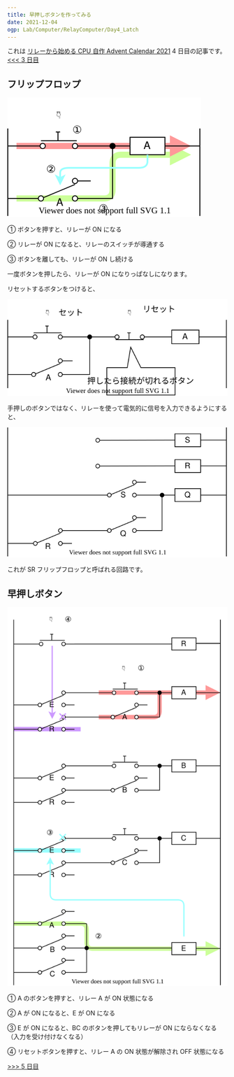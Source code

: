 ```yaml
---
title: 早押しボタンを作ってみる
date: 2021-12-04
ogp: Lab/Computer/RelayComputer/Day4_Latch
---
```


これは [リレーから始める CPU 自作 Advent Calendar 2021](https://adventar.org/calendars/7052) 4 日目の記事です。[<<< 3 日目](../Day3_RelayLogic/)

## フリップフロップ

![](./img/Latch.dio.svg)

① ボタンを押すと、リレーが ON になる

② リレーが ON になると、リレーのスイッチが導通する

③ ボタンを離しても、リレーが ON し続ける

一度ボタンを押したら、リレーが ON になりっぱなしになります。

リセットするボタンをつけると、

![](./img/Reset.dio.svg)

手押しのボタンではなく、リレーを使って電気的に信号を入力できるようにすると、

![](./img/SRFF.dio.svg)

これが SR フリップフロップと呼ばれる回路です。

## 早押しボタン

![](./img/FastPush.dio.svg)

① A のボタンを押すと、リレー A が ON 状態になる

② A が ON になると、E が ON になる

③ E が ON になると、BC のボタンを押してもリレーが ON にならなくなる（入力を受け付けなくなる）

④ リセットボタンを押すと、リレー A の ON 状態が解除され OFF 状態になる

[>>> 5 日目](../Day5_DFF/)
